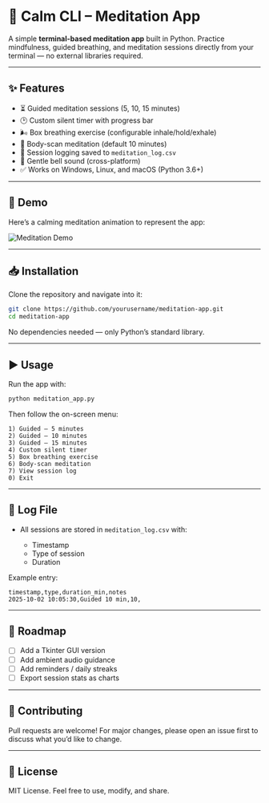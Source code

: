 # 🧘 Calm CLI – Meditation App

A simple **terminal-based meditation app** built in Python.
Practice mindfulness, guided breathing, and meditation sessions directly from your terminal — no external libraries required.

---

## ✨ Features

* ⏳ Guided meditation sessions (5, 10, 15 minutes)
* 🕑 Custom silent timer with progress bar
* 🌬️ Box breathing exercise (configurable inhale/hold/exhale)
* 🛌 Body-scan meditation (default 10 minutes)
* 📝 Session logging saved to `meditation_log.csv`
* 🔔 Gentle bell sound (cross-platform)
* ✅ Works on Windows, Linux, and macOS (Python 3.6+)

---

## 📸 Demo

Here’s a calming meditation animation to represent the app:

![Meditation Demo](https://images.openai.com/thumbnails/url/hJS1cXicu1mUUVJSUGylr5-al1xUWVCSmqJbkpRnoJdeXJJYkpmsl5yfq5-Zm5ieWmxfaAuUsXL0S7F0Tw6yyMpycs_3zqp0zfZOTLEIKK4Ktcg3dzPxNY73jMqKyLUoyXTLNi2KKnNLcjYOc09MD81NCo8q8DRXKwYAxtwpKw)

---

## 📥 Installation

Clone the repository and navigate into it:

```bash
git clone https://github.com/yourusername/meditation-app.git
cd meditation-app
```

No dependencies needed — only Python’s standard library.

---

## ▶️ Usage

Run the app with:

```bash
python meditation_app.py
```

Then follow the on-screen menu:

```
1) Guided — 5 minutes
2) Guided — 10 minutes
3) Guided — 15 minutes
4) Custom silent timer
5) Box breathing exercise
6) Body-scan meditation
7) View session log
0) Exit
```

---

## 📂 Log File

* All sessions are stored in `meditation_log.csv` with:

  * Timestamp
  * Type of session
  * Duration

Example entry:

```
timestamp,type,duration_min,notes
2025-10-02 10:05:30,Guided 10 min,10,
```

---

## 🌱 Roadmap

* [ ] Add a Tkinter GUI version
* [ ] Add ambient audio guidance
* [ ] Add reminders / daily streaks
* [ ] Export session stats as charts

---

## 🤝 Contributing

Pull requests are welcome! For major changes, please open an issue first to discuss what you’d like to change.

---

## 📜 License

MIT License. Feel free to use, modify, and share.

